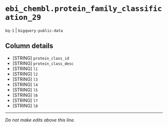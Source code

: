 # `ebi_chembl.protein_family_classification_29`
`bq-1` | `bigquery-public-data`

## Column details
* [STRING]    `protein_class_id`
* [STRING]    `protein_class_desc`
* [STRING]    `l1`
* [STRING]    `l2`
* [STRING]    `l3`
* [STRING]    `l4`
* [STRING]    `l5`
* [STRING]    `l6`
* [STRING]    `l7`
* [STRING]    `l8`

-------------------------------------------------------------------------------
*Do not make edits above this line.*
